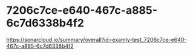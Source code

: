 # 7206c7ce-e640-467c-a885-6c7d6338b4f2
https://sonarcloud.io/summary/overall?id=examly-test_7206c7ce-e640-467c-a885-6c7d6338b4f2

